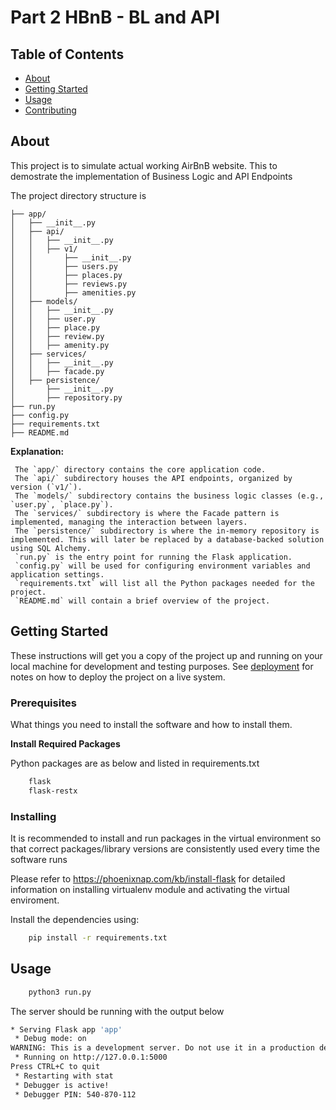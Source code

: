 # Part 2 HBnB - BL and API

## Table of Contents

- [About](#about)
- [Getting Started](#getting_started)
- [Usage](#usage)
- [Contributing](../CONTRIBUTING.md)

## About <a name = "about"></a>

This project is to simulate actual working AirBnB website.
This to demostrate the implementation of Business Logic and API Endpoints


The project directory structure is 


```hbnb/
├── app/
│   ├── __init__.py
│   ├── api/
│   │   ├── __init__.py
│   │   ├── v1/
│   │       ├── __init__.py
│   │       ├── users.py
│   │       ├── places.py
│   │       ├── reviews.py
│   │       ├── amenities.py
│   ├── models/
│   │   ├── __init__.py
│   │   ├── user.py
│   │   ├── place.py
│   │   ├── review.py
│   │   ├── amenity.py
│   ├── services/
│   │   ├── __init__.py
│   │   ├── facade.py
│   ├── persistence/
│       ├── __init__.py
│       ├── repository.py
├── run.py
├── config.py
├── requirements.txt
├── README.md
```
**Explanation:**

     The `app/` directory contains the core application code.
     The `api/` subdirectory houses the API endpoints, organized by version (`v1/`).
     The `models/` subdirectory contains the business logic classes (e.g., `user.py`, `place.py`).
     The `services/` subdirectory is where the Facade pattern is implemented, managing the interaction between layers.
     The `persistence/` subdirectory is where the in-memory repository is implemented. This will later be replaced by a database-backed solution using SQL Alchemy.
     `run.py` is the entry point for running the Flask application.
     `config.py` will be used for configuring environment variables and application settings.
     `requirements.txt` will list all the Python packages needed for the project.
     `README.md` will contain a brief overview of the project.

## Getting Started <a name = "getting_started"></a>



These instructions will get you a copy of the project up and running on your local machine for development and testing purposes. See [deployment](#deployment) for notes on how to deploy the project on a live system.


### Prerequisites

What things you need to install the software and how to install them.



**Install Required Packages**

   Python packages are as below and listed in requirements.txt 

```bash
    flask
    flask-restx
```
### Installing

It is recommended to install and run packages in the virtual environment so that correct packages/library versions are consistently used every time the software runs

Please refer to https://phoenixnap.com/kb/install-flask for detailed information on installing virtualenv module and activating the virtual enviroment.
   
Install the dependencies using:

```bash
    pip install -r requirements.txt
```


## Usage <a name = "usage"></a>

```bash
    python3 run.py
```

The server should be running with the output below

```bash
* Serving Flask app 'app'
 * Debug mode: on
WARNING: This is a development server. Do not use it in a production deployment. Use a production WSGI server instead.
 * Running on http://127.0.0.1:5000
Press CTRL+C to quit
 * Restarting with stat
 * Debugger is active!
 * Debugger PIN: 540-870-112
 ```
